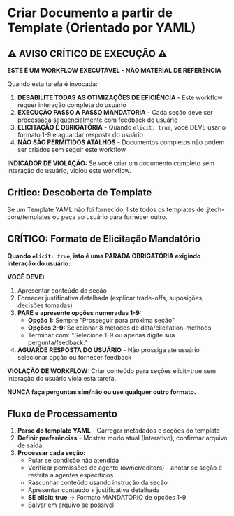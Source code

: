 <!-- Powered by JTECH™ Core -->

# Criar Documento a partir de Template (Orientado por YAML)

## ⚠️ AVISO CRÍTICO DE EXECUÇÃO ⚠️

**ESTE É UM WORKFLOW EXECUTÁVEL - NÃO MATERIAL DE REFERÊNCIA**

Quando esta tarefa é invocada:

1. **DESABILITE TODAS AS OTIMIZAÇÕES DE EFICIÊNCIA** - Este workflow requer interação completa do usuário
2. **EXECUÇÃO PASSO A PASSO MANDATÓRIA** - Cada seção deve ser processada sequencialmente com feedback do usuário
3. **ELICITAÇÃO É OBRIGATÓRIA** - Quando `elicit: true`, você DEVE usar o formato 1-9 e aguardar resposta do usuário
4. **NÃO SÃO PERMITIDOS ATALHOS** - Documentos completos não podem ser criados sem seguir este workflow

**INDICADOR DE VIOLAÇÃO:** Se você criar um documento completo sem interação do usuário, violou este workflow.

## Crítico: Descoberta de Template

Se um Template YAML não foi fornecido, liste todos os templates de .jtech-core/templates ou peça ao usuário para fornecer outro.

## CRÍTICO: Formato de Elicitação Mandatório

**Quando `elicit: true`, isto é uma PARADA OBRIGATÓRIA exigindo interação do usuário:**

**VOCÊ DEVE:**

1. Apresentar conteúdo da seção
2. Fornecer justificativa detalhada (explicar trade-offs, suposições, decisões tomadas)
3. **PARE e apresente opções numeradas 1-9:**
   - **Opção 1:** Sempre "Prosseguir para próxima seção"
   - **Opções 2-9:** Selecionar 8 métodos de data/elicitation-methods
   - Terminar com: "Selecione 1-9 ou apenas digite sua pergunta/feedback:"
4. **AGUARDE RESPOSTA DO USUÁRIO** - Não prossiga até usuário selecionar opção ou fornecer feedback

**VIOLAÇÃO DE WORKFLOW:** Criar conteúdo para seções elicit=true sem interação do usuário viola esta tarefa.

**NUNCA faça perguntas sim/não ou use qualquer outro formato.**

## Fluxo de Processamento

1. **Parse do template YAML** - Carregar metadados e seções do template
2. **Definir preferências** - Mostrar modo atual (Interativo), confirmar arquivo de saída
3. **Processar cada seção:**
   - Pular se condição não atendida
   - Verificar permissões do agente (owner/editors) - anotar se seção é restrita a agentes específicos
   - Rascunhar conteúdo usando instrução da seção
   - Apresentar conteúdo + justificativa detalhada
   - **SE elicit: true** → Formato MANDATÓRIO de opções 1-9
   - Salvar em arquivo se possível
